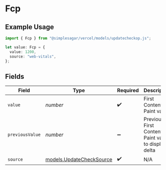 # Fcp

## Example Usage

```typescript
import { Fcp } from "@simplesagar/vercel/models/updatecheckop.js";

let value: Fcp = {
  value: 1200,
  source: "web-vitals",
};
```

## Fields

| Field                                                      | Type                                                       | Required                                                   | Description                                                | Example                                                    |
| ---------------------------------------------------------- | ---------------------------------------------------------- | ---------------------------------------------------------- | ---------------------------------------------------------- | ---------------------------------------------------------- |
| `value`                                                    | *number*                                                   | :heavy_check_mark:                                         | First Contentful Paint value                               | 1200                                                       |
| `previousValue`                                            | *number*                                                   | :heavy_minus_sign:                                         | Previous First Contentful Paint value to display a delta   | 900                                                        |
| `source`                                                   | [models.UpdateCheckSource](../models/updatechecksource.md) | :heavy_check_mark:                                         | N/A                                                        |                                                            |